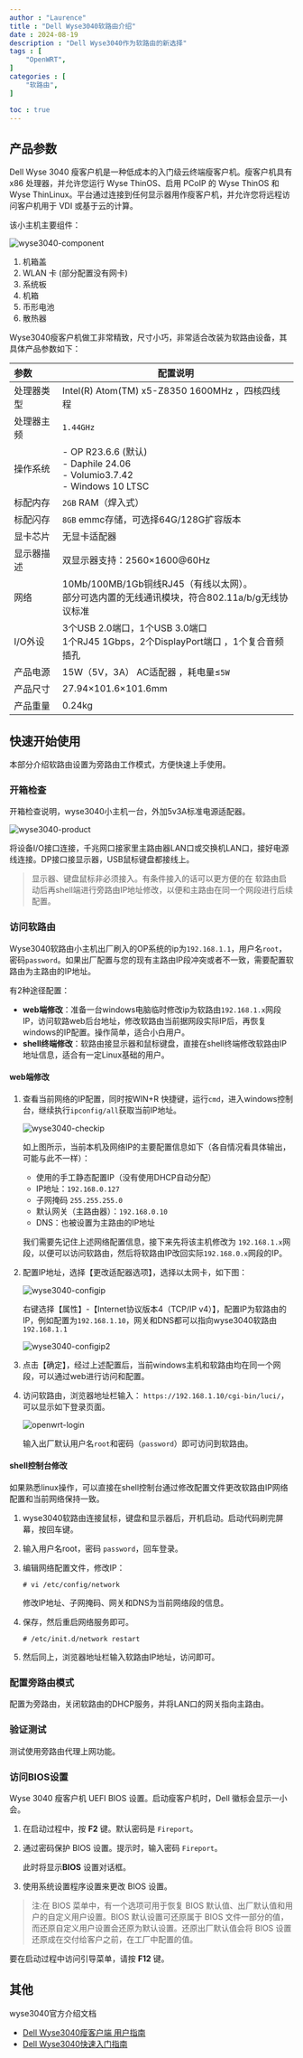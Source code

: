 ```yaml
---
author : "Laurence"
title : "Dell Wyse3040软路由介绍"
date : 2024-08-19
description : "Dell Wyse3040作为软路由的新选择"
tags : [
    "OpenWRT",
]
categories : [
    "软路由",
]

toc : true
---
```


## 产品参数

Dell Wyse 3040 瘦客户机是一种低成本的入门级云终端瘦客户机。瘦客户机具有 x86 处理器，并允许您运行 Wyse ThinOS、启用 PCoIP 的 Wyse ThinOS 和 Wyse ThinLinux。平台通过连接到任何显示器用作瘦客户机，并允许您将远程访问客户机用于 VDI 或基于云的计算。

该小主机主要组件：

![wyse3040-component](/assets/nas/wyse3040/wyse3040-component.jpg)

1. 机箱盖
2. WLAN 卡 (部分配置没有网卡)
3. 系统板
4. 机箱
5. 币形电池
6. 散热器

Wyse3040瘦客户机做工非常精致，尺寸小巧，非常适合改装为软路由设备，其具体产品参数如下：

| 参数       | 配置说明                                                     |
| :--------- | ------------------------------------------------------------ |
| 处理器类型 | Intel(R) Atom(TM) x5-Z8350 1600MHz ，四核四线程              |
| 处理器主频 | `1.44GHz`                                                    |
| 操作系统   | -  OP R23.6.6 (默认)<br />-  Daphile 24.06<br />-  Volumio3.7.42<br />-  Windows 10 LTSC |
| 标配内存   | `2GB` RAM（焊入式）                                          |
| 标配闪存   | `8GB` emmc存储，可选择64G/128G扩容版本                       |
| 显卡芯片   | 无显卡适配器                                                 |
| 显示器描述 | 双显示器支持：2560×1600@60Hz                                 |
| 网络       | 10Mb/100MB/1Gb铜线RJ45（有线以太网）。<br />部分可选内置的无线通讯模块，符合802.11a/b/g无线协议标准 |
| I/O外设    | 3个USB 2.0端口，1个USB 3.0端口<br />1个RJ45 1Gbps，2个DisplayPort端口 ，1个复合音频插孔 |
| 产品电源   | 15W（5V，3A） AC适配器 ，耗电量≤`5W`                         |
| 产品尺寸   | 27.94×101.6×101.6mm                                          |
| 产品重量   | 0.24kg                                                       |



## 快速开始使用

本部分介绍软路由设置为旁路由工作模式，方便快速上手使用。

### 开箱检查
开箱检查说明，wyse3040小主机一台，外加5v3A标准电源适配器。

![wyse3040-product](/assets/nas/wyse3040/wyse3040-product.jpg)

将设备I/O接口连接，千兆网口接家里主路由器LAN口或交换机LAN口，接好电源线连接。DP接口接显示器，USB鼠标键盘都接线上。

> 显示器、键盘鼠标非必须接入。有条件接入的话可以更方便的在 软路由启动后再shell端进行旁路由IP地址修改，以便和主路由在同一个网段进行后续配置。



### 访问软路由

Wyse3040软路由小主机出厂刷入的OP系统的ip为`192.168.1.1`，用户名`root`，密码`password`。如果出厂配置与您的现有主路由IP段冲突或者不一致，需要配置软路由为主路由的IP地址。

有2种途径配置：

- **web端修改**：准备一台windows电脑临时修改ip为软路由`192.168.1.x`网段IP，访问软路web后台地址，修改软路由当前据网段实际IP后，再恢复windows的IP配置。操作简单，适合小白用户。
- **shell终端修改**：软路由接显示器和鼠标键盘，直接在shell终端修改软路由IP地址信息，适合有一定Linux基础的用户。

#### web端修改

1. 查看当前网络的IP配置，同时按WIN+R 快捷键，运行`cmd`，进入windows控制台，继续执行`ipconfig/all`获取当前IP地址。

   ![wyse3040-checkip](/assets/nas/wyse3040/wyse3040-checkip.png)

   如上图所示，当前本机及网络IP的主要配置信息如下（各自情况看具体输出，可能与此不一样）：

   - 使用的手工静态配置IP（没有使用DHCP自动分配）
   - IP地址：`192.168.0.127`
   - 子网掩码 `255.255.255.0`
   - 默认网关（主路由器）：`192.168.0.10`
   - DNS：也被设置为主路由的IP地址

   我们需要先记住上述网络配置信息，接下来先将该主机修改为 `192.168.1.x`网段，以便可以访问软路由，然后将软路由IP改回实际`192.168.0.x`网段的IP。

2. 配置IP地址，选择【更改适配器选项】，选择以太网卡，如下图：

   ![wyse3040-configip](/assets/nas/wyse3040/wyse3040-configip.png)

   右键选择【属性】-【Internet协议版本4（TCP/IP v4）】，配置IP为软路由的IP，例如配置为`192.168.1.10`，网关和DNS都可以指向wyse3040软路由`192.168.1.1`

   ![wyse3040-configip2](/assets/nas/wyse3040/wyse3040-configip2.png)

3. 点击【确定】，经过上述配置后，当前windows主机和软路由均在同一个网段，可以通过web进行访问和配置。

4. 访问软路由，浏览器地址栏输入： `https://192.168.1.10/cgi-bin/luci/`，可以显示如下登录页面。

   ![openwrt-login](/assets/nas/wyse3040/openwrt-login.png)

   输入出厂默认用户名`root`和密码（`password`）即可访问到软路由。

#### shell控制台修改

如果熟悉linux操作，可以直接在shell控制台通过修改配置文件更改软路由IP网络配置和当前网络保持一致。

1. wyse3040软路由连接鼠标，键盘和显示器后，开机启动。启动代码刷完屏幕，按回车键。

2. 输入用户名root，密码 `password`，回车登录。

3. 编辑网络配置文件，修改IP：

   ```
   # vi /etc/config/network
   ```

   修改IP地址、子网掩码、网关和DNS为当前网络段的信息。

4. 保存，然后重启网络服务即可。

   ```
   # /etc/init.d/network restart
   ```

5. 然后同上，浏览器地址栏输入软路由IP地址，访问即可。



### 配置旁路由模式

配置为旁路由，关闭软路由的DHCP服务，并将LAN口的网关指向主路由。

### 验证测试

测试使用旁路由代理上网功能。



### 访问BIOS设置

Wyse 3040 瘦客户机 UEFI BIOS 设置。启动瘦客户机时，Dell 徽标会显示一小会。

1. 在启动过程中，按 **F2** 键。默认密码是 `Fireport`。

2. 通过密码保护 BIOS 设置。提示时，输入密码 `Fireport`。

   此时将显示**BIOS** 设置对话框。

3. 使用系统设置程序设置来更改 BIOS 设置。

> 注:在 BIOS 菜单中，有一个选项可用于恢复 BIOS 默认值、出厂默认值和用户的自定义用户设置。BIOS 默认设置可还原属于 BIOS 文件一部分的值，而还原自定义用户设置会还原为默认设置。还原出厂默认值会将 BIOS 设置还原成在交付给客户之前，在工厂中配置的值。

要在启动过程中访问引导菜单，请按 **F12** 键。

## 其他

wyse3040官方介绍文档

- [Dell Wyse3040瘦客户端 用户指南](https://www.dell.com/support/manuals/zh-cn/wyse-3040-thin-client/3040_ug/%E7%89%88%E6%9D%83?guid=guid-089ffa4b-3a62-4b51-bde1-309c58a451d9&lang=zh-cn)
- [Dell Wyse3040快速入门指南](/assests/pdf/wyse-3040-thin-client_setup-guide_zh-cn.pdf)



